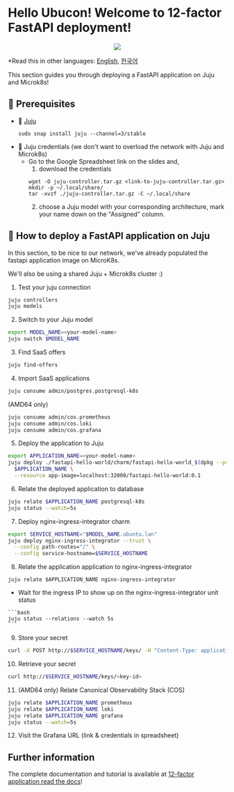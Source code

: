# Hello Ubucon! Welcome to 12-factor FastAPI deployment!

<p align="center">
    <img src="https://res.cloudinary.com/canonical/image/fetch/f_auto,q_auto,fl_sanitize,w_450,h_366/https://assets.ubuntu.com/v1/8e1d3bf5-juju-hero-juju.is.svg">
</p>

\*Read this in other languages: [English](README.md), [한국어](README.ko.md)

This section guides you through deploying a FastAPI application on Juju and Microk8s!

## 📝 Prerequisites

- 🔮 [Juju](https://juju.is/)
  ```
  sudo snap install juju --channel=3/stable
  ```
- 🔑 Juju credentials (we don't want to overload the network with Juju and Microk8s)
  - Go to the Google Spreadsheet link on the slides and,
    1. download the credentials
    ```
    wget -O juju-controller.tar.gz <link-to-juju-controller.tar.gz>
    mkdir -p ~/.local/share/
    tar -xvzf ./juju-controller.tar.gz -C ~/.local/share
    ```
    2. choose a Juju model with your corresponding architecture, mark your name down on the "Assigned" column.

## 🚀 How to deploy a FastAPI application on Juju

In this section, to be nice to our network, we've already populated the fastapi application image
on MicroK8s.

We'll also be using a shared Juju + Microk8s cluster :)

1. Test your juju connection

```bash
juju controllers
juju models
```

2. Switch to your Juju model

```bash
export MODEL_NAME=<your-model-name>
juju switch $MODEL_NAME
```
  
3. Find SaaS offers

```bash
juju find-offers
```

4. Import SaaS applications

```bash
juju consume admin/postgres.postgresql-k8s
```

(AMD64 only)

```bash
juju consume admin/cos.prometheus
juju consume admin/cos.loki
juju consume admin/cos.grafana
```

5. Deploy the application to Juju

```bash
export APPLICATION_NAME=<your-model-name>
juju deploy ./fastapi-hello-world/charm/fastapi-hello-world_$(dpkg --print-architecture).charm \
  $APPLICATION_NAME \
  --resource app-image=localhost:32000/fastapi-hello-world:0.1
```

6. Relate the deployed application to database

```bash
juju relate $APPLICATION_NAME postgresql-k8s
juju status --watch=5s
```

7. Deploy nginx-ingress-integrator charm

```bash
export SERVICE_HOSTNAME="$MODEL_NAME.ubuntu.lan"
juju deploy nginx-ingress-integrator --trust \
  --config path-routes="/" \
  --config service-hostname=$SERVICE_HOSTNAME
```

8. Relate the application application to nginx-ingress-integrator

```
juju relate $APPLICATION_NAME nginx-ingress-integrator
```

   - Wait for the ingress IP to show up on the nginx-ingress-integrator unit status

    ```bash
    juju status --relations --watch 5s
    ```

9. Store your secret

```bash
curl -X POST http://$SERVICE_HOSTNAME/keys/ -H "Content-Type: application/json" --data '{"value": "I like mint flavored ice-cream and pizza with pineapples"}' -Lkv
```

10. Retrieve your secret

```bash
curl http://$SERVICE_HOSTNAME/keys/<key-id>
```

11. (AMD64 only) Relate Canonical Observability Stack (COS)

```bash
juju relate $APPLICATION_NAME prometheus
juju relate $APPLICATION_NAME loki
juju relate $APPLICATION_NAME grafana
juju status --watch=5s
```

12. Visit the Grafana URL (link & credentials in spreadsheet)

## Further information

The complete documentation and tutorial is available at [12-factor application read the docs](https://canonical-12-factor-app-support.readthedocs-hosted.com/latest/tutorial/)!

